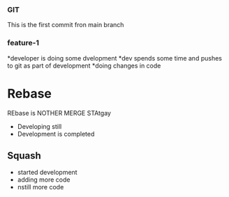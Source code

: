 ### GIT
This is the first commit fron main branch

### feature-1
*developer is doing some dvelopment
*dev spends some time and pushes to git  as part of development
*doing changes in code

# Rebase
REbase is NOTHER MERGE STAtgay
* Developing still
* Development is completed

## Squash
* started development
* adding more code
* nstill more code


